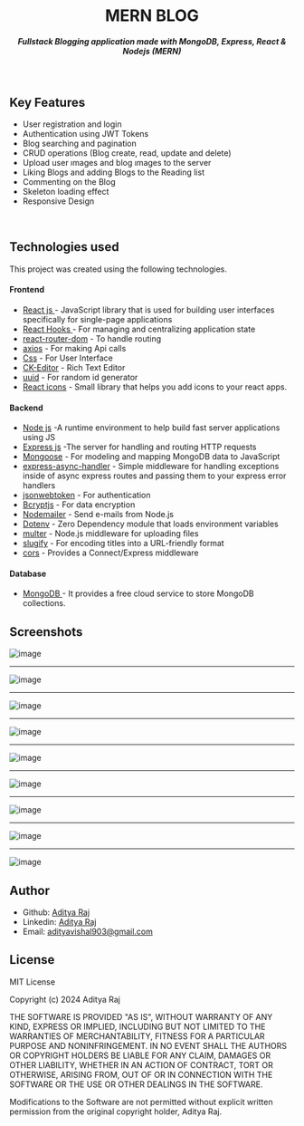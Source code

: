<H1 align ="center" > MERN BLOG  </h1>
<h5  align ="center"> 
Fullstack Blogging application made with MongoDB, Express, React & Nodejs (MERN) </h5>
<br/>

##  Key Features

- User registration and login
- Authentication using JWT Tokens
- Blog searching  and pagination 
- CRUD operations (Blog create, read, update and delete)
- Upload user ımages and blog ımages  to the server
- Liking  Blogs and adding Blogs  to the Reading list
- Commenting  on the Blog
- Skeleton loading effect
- Responsive Design

<br/>

##  Technologies used

This project was created using the following technologies.

####  Frontend 

- [React js ](https://www.npmjs.com/package/react) - JavaScript library that is used for building user interfaces specifically for single-page applications
- [React Hooks  ](https://reactjs.org/docs/hooks-intro.html) - For managing and centralizing application state
- [react-router-dom](https://www.npmjs.com/package/react-router-dom) - To handle routing
- [axios](https://www.npmjs.com/package/axios) - For making Api calls
- [Css](https://developer.mozilla.org/en-US/docs/Web/CSS) - For User Interface
- [CK-Editor](https://ckeditor.com/docs/ckeditor5/latest/builds/guides/integration/frameworks/react.html) - Rich Text Editor 
- [uuid](https://www.npmjs.com/package/uuid) - For random id generator
- [React icons](https://react-icons.github.io/react-icons/) -
 Small library that helps you add icons  to your react apps.

####  Backend 

- [Node js](https://nodejs.org/en/) -A runtime environment to help build fast server applications using JS
- [Express js](https://www.npmjs.com/package/express) -The server for handling and routing HTTP requests
- [Mongoose](https://mongoosejs.com/) - For modeling and mapping MongoDB data to JavaScript
- [express-async-handler](https://www.npmjs.com/package/express-async-handler) - Simple middleware for handling exceptions inside of async express routes and passing them to your express error handlers 
- [jsonwebtoken](https://www.npmjs.com/package/jsonwebtoken) - For authentication
- [Bcryptjs](https://www.npmjs.com/package/bcryptjs) - For data encryption
- [Nodemailer](https://nodemailer.com/about/) - Send e-mails from Node.js
- [Dotenv](https://www.npmjs.com/package/dotenv) - Zero Dependency module that loads environment variables
- [multer](https://www.npmjs.com/package/multer) - Node.js middleware for uploading files 
- [slugify](https://www.npmjs.com/package/slugify) - For encoding titles into a URL-friendly format
- [cors](https://www.npmjs.com/package/cors) - Provides a Connect/Express middleware


####  Database 

 - [MongoDB ](https://www.mongodb.com/) - It provides a free cloud service to store MongoDB collections.
 
 ##  Screenshots 
![image](https://github.com/RajAditya01/FullStack-Blogs/assets/101439988/5233806b-7499-4b4e-82fb-29bc9523965f)
---- -
![image](https://github.com/RajAditya01/FullStack-Blogs/assets/101439988/4282f48c-4c3d-4c36-b8ea-f3432befcb87)
---- -
![image](https://github.com/RajAditya01/FullStack-Blogs/assets/101439988/2e983076-5357-4022-ba2a-97402fa94f56)
---- -
![image](https://github.com/RajAditya01/FullStack-Blogs/assets/101439988/c927ddef-e6df-4999-85f7-94888d4d1b45)
---- -
![image](https://github.com/RajAditya01/FullStack-Blogs/assets/101439988/23ac84f0-b8c4-4366-aabb-d1f0100276e9)
---- -
![image](https://github.com/RajAditya01/FullStack-Blogs/assets/101439988/792edd59-965e-41c9-a962-4022dfa5a7c4)
---- -
![image](https://github.com/RajAditya01/FullStack-Blogs/assets/101439988/30419222-f56b-44dd-a04b-317181d14784)
---- -
![image](https://github.com/RajAditya01/FullStack-Blogs/assets/101439988/e100f7c6-c534-4e56-8835-08136dbfc527)
---- -
![image](https://github.com/RajAditya01/FullStack-Blogs/assets/101439988/5fa713ed-3f5c-46e6-9941-85d75cecf231)

## Author
- Github: [Aditya Raj](https://github.com/RajAditya01)
- Linkedin: [Aditya Raj](https://www.linkedin.com/in/aditya-raj-aa923721a/)
- Email: [adityavishal903@gmail.com](mailto:adityavishal903@gmail.com)


## License

MIT License

Copyright (c) 2024 Aditya Raj

THE SOFTWARE IS PROVIDED "AS IS", WITHOUT WARRANTY OF ANY KIND, EXPRESS OR
IMPLIED, INCLUDING BUT NOT LIMITED TO THE WARRANTIES OF MERCHANTABILITY,
FITNESS FOR A PARTICULAR PURPOSE AND NONINFRINGEMENT. IN NO EVENT SHALL THE
AUTHORS OR COPYRIGHT HOLDERS BE LIABLE FOR ANY CLAIM, DAMAGES OR OTHER
LIABILITY, WHETHER IN AN ACTION OF CONTRACT, TORT OR OTHERWISE, ARISING FROM,
OUT OF OR IN CONNECTION WITH THE SOFTWARE OR THE USE OR OTHER DEALINGS IN THE
SOFTWARE.

Modifications to the Software are not permitted without explicit written
permission from the original copyright holder, Aditya Raj.
